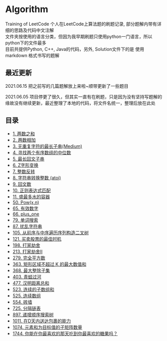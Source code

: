 # Algorithm

Training of LeetCode
个人在LeetCode上算法题的刷题记录, 部分题解内带有详细的思路及代码中文注解  
文件夹按使用的语言分类，但因为我早期刷题只使用python一门语言，所以python下的文件最多  
目前共提供Python, C++, Java的代码，另外, Solution文件下的是 使用 markdown 格式书写的题解

## 最近更新

2021.06.15 把之前写的几篇题解放上来啦~顺带更新了一些题目

2021.06.05 项目停更了很久，但其实一直有在刷题，只是因为没有坚持写题解的缘故没有继续更新，最近整理了本地的代码，将文件名统一，整理后放在此处

## 目录
  
- [1. 两数之和](https://leetcode-cn.com/problems/two-sum)
- [2. 两数相加](https://leetcode-cn.com/problems/add-two-numbers)
- [3. 无重复字符的最长子串(Medium)](https://leetcode-cn.com/problems/longest-substring-without-repeating-characters)
- [4. 寻找两个有序数组的中位数](https://leetcode-cn.com/problems/median-of-two-sorted-arrays)
- [5. 最长回文子串](https://leetcode-cn.com/problems/longest-palindromic-substring)
- [6. Z字形变换](https://leetcode-cn.com/problems/zigzag-conversion)
- [7. 整数反转](https://leetcode-cn.com/problems/reverse-integer)
- [8. 字符串转换整数 (atoi)](https://leetcode-cn.com/problems/string-to-integer-atoi)
- [9. 回文数](https://leetcode-cn.com/problems/palindrome-number)
- [10. 正则表达式匹配](https://leetcode-cn.com/problems/regular-expression-matching)
- [11. 盛最多水的容器](https://leetcode-cn.com/problems/container-with-most-water)
- [50. Pow(x,n)](https://leetcode-cn.com/problems/powx-n)
- [65. 有效数字](https://leetcode-cn.com/problems/valid-number)
- [66. plus_one](https://leetcode-cn.com/problems/plus-one)
- [79. 单词搜索](https://leetcode-cn.com/problems/word-search)
- [87. 扰乱字符串](https://leetcode-cn.com/problems/scramble-string)
- [105. 从前序与中序遍历序列构造二叉树](https://leetcode-cn.com/problems/construct-binary-tree-from-preorder-and-inorder-traversal)
- [121. 买卖股票的最佳时机](https://leetcode-cn.com/problems/best-time-to-buy-and-sell-stock)
- [198. 打家劫舍](https://leetcode-cn.com/problems/house-robber)
- [213. 打家劫舍II](https://leetcode-cn.com/problems/house-robber-ii)
- [279. 完全平方数](https://leetcode-cn.com/problems/perfect-squares)
- [363. 矩形区域不超过 K 的最大数值和](https://leetcode-cn.com/problems/max-sum-of-rectangle-no-larger-than-k)
- [368. 最大整除子集](https://leetcode-cn.com/problems/largest-divisible-subset)
- [403. 青蛙过河](https://leetcode-cn.com/problems/frog-jump)
- [477. 汉明距离总和](https://leetcode-cn.com/problems/total-hamming-distance)
- [523. 连续的子数组和](https://leetcode-cn.com/problems/continuous-subarray-sum)
- [525. 连续数组](https://leetcode-cn.com/problems/contiguous-array)
- [554. 砖墙](https://leetcode-cn.com/problems/brick-wall)
- [725. 分隔链表](https://leetcode-cn.com/problems/split-linked-list-in-parts)
- [897. 递增顺序搜索树](https://leetcode-cn.com/problems/increasing-order-search-tree)
- [1011. 在D天内送达包裹的能力](https://leetcode-cn.com/problems/capacity-to-ship-packages-within-d-days)
- [1074. 元素和为目标值的子矩阵数量](https://leetcode-cn.com/problems/number-of-submatrices-that-sum-to-target)
- [1744. 你能在你最喜欢的那天吃到你最喜欢的糖果吗？](https://leetcode-cn.com/problems/can-you-eat-your-favorite-candy-on-your-favorite-day)
